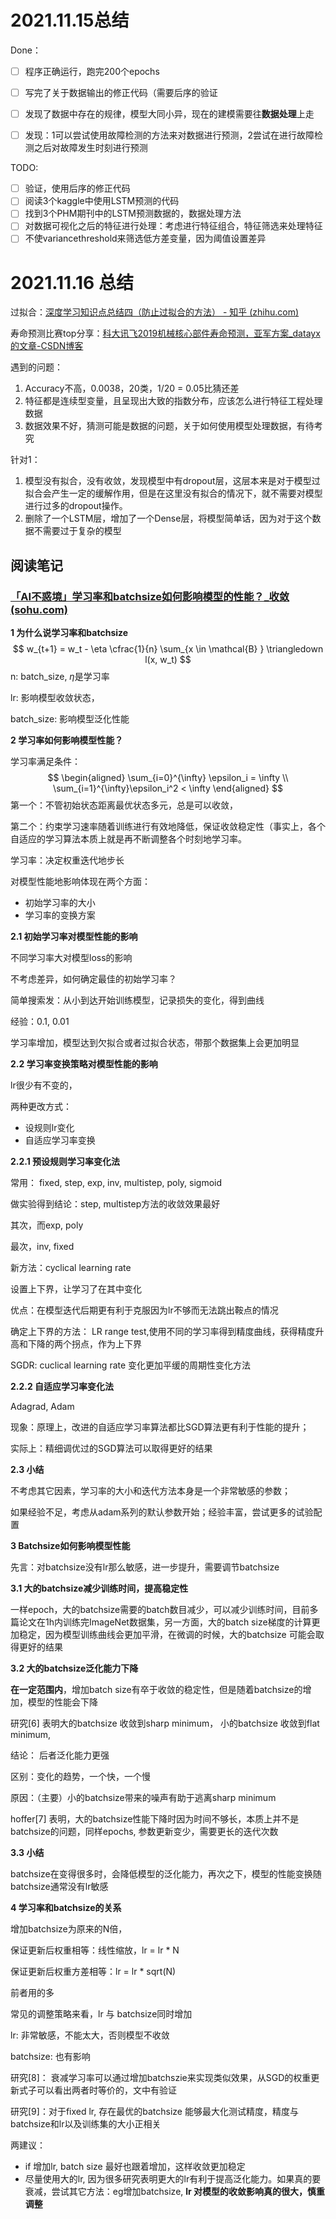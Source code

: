 # 2021.11.15总结

Done：

- [ ] 程序正确运行，跑完200个epochs
- [ ] 写完了关于数据输出的修正代码（需要后序的验证
- [ ] 发现了数据中存在的规律，模型大同小异，现在的建模需要往**数据处理**上走
- [ ] 发现：1可以尝试使用故障检测的方法来对数据进行预测，2尝试在进行故障检测之后对故障发生时刻进行预测



TODO:

- [ ] 验证，使用后序的修正代码
- [ ] 阅读3个kaggle中使用LSTM预测的代码
- [ ] 找到3个PHM期刊中的LSTM预测数据的，数据处理方法
- [ ] 对数据可视化之后的特征进行处理：考虑进行特征组合，特征筛选来处理特征
- [ ] 不使variancethreshold来筛选低方差变量，因为阈值设置差异

# 2021.11.16 总结

过拟合：[深度学习知识点总结四（防止过拟合的方法） - 知乎 (zhihu.com)](https://zhuanlan.zhihu.com/p/97326991)

寿命预测比赛top分享：[科大讯飞2019机械核心部件寿命预测，亚军方案_datayx的文章-CSDN博客](https://blog.csdn.net/demm868/article/details/103171227)



遇到的问题：

1. Accuracy不高，0.0038，20类，1/20 = 0.05比猜还差
2. 特征都是连续型变量，且呈现出大致的指数分布，应该怎么进行特征工程处理数据
3. 数据效果不好，猜测可能是数据的问题，关于如何使用模型处理数据，有待考究



针对1：

1. 模型没有拟合，没有收敛，发现模型中有dropout层，这层本来是对于模型过拟合会产生一定的缓解作用，但是在这里没有拟合的情况下，就不需要对模型进行过多的dropout操作。
2. 删除了一个LSTM层，增加了一个Dense层，将模型简单话，因为对于这个数据不需要过于复杂的模型



## 阅读笔记

### [「AI不惑境」学习率和batchsize如何影响模型的性能？_收敛 (sohu.com)](https://www.sohu.com/a/333348924_120233360)

**1 为什么说学习率和batchsize**
$$
w_{t+1} = w_t - \eta \cfrac{1}{n} \sum_{x \in \mathcal{B} } \triangledown l(x, w_t)
$$
n: batch_size, $\eta$是学习率

lr: 影响模型收敛状态，

batch_size: 影响模型泛化性能



**2 学习率如何影响模型性能？**

学习率满足条件：
$$
\begin{aligned}
\sum_{i=0}^{\infty} \epsilon_i = \infty \\
\sum_{i=1}^{\infty}\epsilon_i^2 < \infty
\end{aligned}
$$
第一个：不管初始状态距离最优状态多元，总是可以收敛，

第二个：约束学习速率随着训练进行有效地降低，保证收敛稳定性（事实上，各个自适应的学习算法本质上就是再不断调整各个时刻地学习率。

学习率：决定权重迭代地步长

对模型性能地影响体现在两个方面：

- 初始学习率的大小
- 学习率的变换方案

**2.1 初始学习率对模型性能的影响**

不同学习率大对模型loss的影响

不考虑差异，如何确定最佳的初始学习率？

简单搜索发：从小到达开始训练模型，记录损失的变化，得到曲线

经验：0.1, 0.01

学习率增加，模型达到欠拟合或者过拟合状态，带那个数据集上会更加明显

**2.2 学习率变换策略对模型性能的影响**

lr很少有不变的，

两种更改方式：

- 设规则lr变化
- 自适应学习率变换

**2.2.1 预设规则学习率变化法**

常用： fixed, step, exp, inv, multistep, poly, sigmoid

做实验得到结论：step, multistep方法的收敛效果最好

其次，而exp, poly

最次，inv, fixed

新方法：cyclical learning rate

设置上下界，让学习了在其中变化

优点：在模型迭代后期更有利于克服因为lr不够而无法跳出鞍点的情况

确定上下界的方法： LR range test,使用不同的学习率得到精度曲线，获得精度升高和下降的两个拐点，作为上下界

SGDR: cuclical learning rate 变化更加平缓的周期性变化方法

**2.2.2 自适应学习率变化法**

Adagrad, Adam

现象：原理上，改进的自适应学习率算法都比SGD算法更有利于性能的提升；

实际上：精细调优过的SGD算法可以取得更好的结果

**2.3 小结**

不考虑其它因素，学习率的大小和迭代方法本身是一个非常敏感的参数；

如果经验不足，考虑从adam系列的默认参数开始；经验丰富，尝试更多的试验配置



**3 Batchsize如何影响模型性能**

先言：对batchsize没有lr那么敏感，进一步提升，需要调节batchsize

**3.1 大的batchsize减少训练时间，提高稳定性**

一样epoch，大的batchsize需要的batch数目减少，可以减少训练时间，目前多篇论文在1h内训练完ImageNet数据集，另一方面，大的batch size梯度的计算更加稳定，因为模型训练曲线会更加平滑，在微调的时候，大的batchsize 可能会取得更好的结果

**3.2 大的batchsize泛化能力下降**

**在一定范围内**，增加batch size有卒于收敛的稳定性，但是随着batchsize的增加，模型的性能会下降



研究[6] 表明大的batchsize 收敛到sharp minimum， 小的batchsize 收敛到flat minimum, 

结论： 后者泛化能力更强

区别：变化的趋势，一个快，一个慢

原因：（主要）小的batchsize带来的噪声有助于逃离sharp minimum

hoffer[7] 表明，大的batchsize性能下降时因为时间不够长，本质上并不是batchsize的问题，同样epochs, 参数更新变少，需要更长的迭代次数

**3.3 小结**

batchsize在变得很多时，会降低模型的泛化能力，再次之下，模型的性能变换随batchsize通常没有lr敏感

**4 学习率和batchsize的关系**

增加batchsize为原来的N倍，

保证更新后权重相等：线性缩放，lr = lr * N

保证更新后权重方差相等：lr = lr * sqrt(N)

前者用的多

常见的调整策略来看，lr 与 batchsize同时增加

lr: 非常敏感，不能太大，否则模型不收敛

batchsize: 也有影响

研究[8]： 衰减学习率可以通过增加batchszie来实现类似效果，从SGD的权重更新式子可以看出两者时等价的，文中有验证

研究[9]：对于fixed lr, 存在最优的batchsize 能够最大化测试精度，精度与batchsize和lr以及训练集的大小正相关

两建议：

- if 增加lr, batch size 最好也跟着增加，这样收敛更加稳定
- 尽量使用大的lr, 因为很多研究表明更大的lr有利于提高泛化能力。如果真的要衰减，尝试其它方法：eg增加batchsize, **lr 对模型的收敛影响真的很大，慎重调整**

